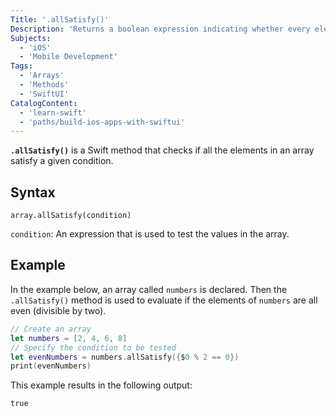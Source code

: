 ```yaml
---
Title: '.allSatisfy()'
Description: 'Returns a boolean expression indicating whether every element of a sequence satisfies a given condition.'
Subjects:
  - 'iOS'
  - 'Mobile Development'
Tags:
  - 'Arrays'
  - 'Methods'
  - 'SwiftUI'
CatalogContent:
  - 'learn-swift'
  - 'paths/build-ios-apps-with-swiftui'
---
```


**`.allSatisfy()`** is a Swift method that checks if all the elements in an array satisfy a given condition.

## Syntax

```pseudo
array.allSatisfy(condition)
```

`condition`: An expression that is used to test the values in the array.

## Example

In the example below, an array called `numbers` is declared. Then the `.allSatisfy()` method is used to evaluate if the elements of `numbers` are all even (divisible by two).

```swift
// Create an array
let numbers = [2, 4, 6, 8]
// Specify the condition to be tested
let evenNumbers = numbers.allSatisfy({$0 % 2 == 0})
print(evenNumbers)
```

This example results in the following output:

```shell
true
```
